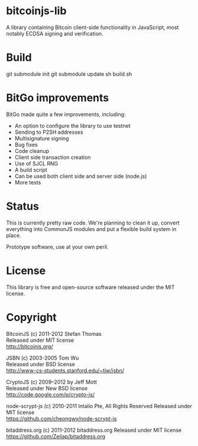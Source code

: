 # bitcoinjs-lib

A library containing Bitcoin client-side functionality in JavaScript,
most notably ECDSA signing and verification.

# Build

git submodule init
git submodule update
sh build.sh


# BitGo improvements

BitGo made quite a few improvements, including:

* An option to configure the library to use testnet
* Sending to P2SH addresses
* Multisignature signing
* Bug fixes
* Code cleanup
* Client side transaction creation
* Use of SJCL RNG
* A build script
* Can be used both client side and server side (node.js)
* More tests

# Status

This is currently pretty raw code. We're planning to clean it up,
convert everything into CommonJS modules and put a flexible build
system in place.

Prototype software, use at your own peril.

# License

This library is free and open-source software released under the MIT
license.

# Copyright

BitcoinJS (c) 2011-2012 Stefan Thomas  
Released under MIT license  
http://bitcoinjs.org/

JSBN (c) 2003-2005 Tom Wu  
Released under BSD license  
http://www-cs-students.stanford.edu/~tjw/jsbn/

CryptoJS (c) 2009–2012 by Jeff Mott  
Released under New BSD license  
http://code.google.com/p/crypto-js/

node-scrypt-js (c) 2010-2011 Intalio Pte, All Rights Reserved
Released under MIT license  
https://github.com/cheongwy/node-scrypt-js

bitaddress.org (c) 2011-2012 bitaddress.org
Released under MIT license  
https://github.com/Zeilap/bitaddress.org
